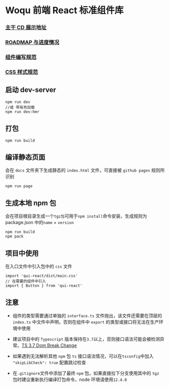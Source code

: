 # Woqu 前端 React 标准组件库

### [主干 CD 展示地址](http://192.168.1.85:9999)

### [ROADMAP 与进度情况](http://gitlab.woqutech.com/ui-module/qui-react/blob/release-1.0.0/roadmap.md)

### [组件编写规范](http://gitlab.woqutech.com/ui-module/qui-react/tree/release-1.0.0/src/components)

### [CSS 样式规范](http://gitlab.woqutech.com/ui-module/qui-react/tree/release-1.0.0/src/styles)

## 启动 dev-server

```
npm run dev
//或 带有热加载
npm run dev:hmr
```

## 打包

```
npm run build
```

## 编译静态页面

会在 `docs` 文件夹下生成静态的 `index.html` 文件，可直接被 `github pages` 规则所识别

```
npm run page
```

## 生成本地 npm 包

会在项目根目录生成一个`tgz包`可用于`npm install`命令安装，生成规则为 package.json 中的`name` + `version`

```
npm run build
npm pack
```

## 项目中使用

在入口文件中引入包中的 `css` 文件

```
import 'qui-react/dist/main.css'
// 在需要的组件中引入
import { Button } from 'qui-react'
```

## 注意

- 组件的类型需要通过单独的 `interface.ts` 文件抛出，该文件还需要在顶层的 `index.ts` 中文件中声明，否则在组件中 `export` 的类型或接口将无法在生产环境中使用

- 建议项目中的 `Typescript` 版本保持在`3.7`以上，否则接口语法可能会被检测异常。[TS 3.7 Dom Break Change](https://devblogs.microsoft.com/typescript/announcing-typescript-3-7/#the-usedefineforclassfields-flag-and-the-declare-property-modifier)

- 如果遇到无法解析其他 `npm` 包 `ts` 接口语法情况，可以在`tsconfig`中加入 `"skipLibCheck": true` 配置跳过检查

- 在`.gitignore`文件中添加了最终 `npm` 包，如果直接拉下分支使用其中的 `tgz` 包时建议重新执行编译打包命令，node 环境请使用`12.4.0`
